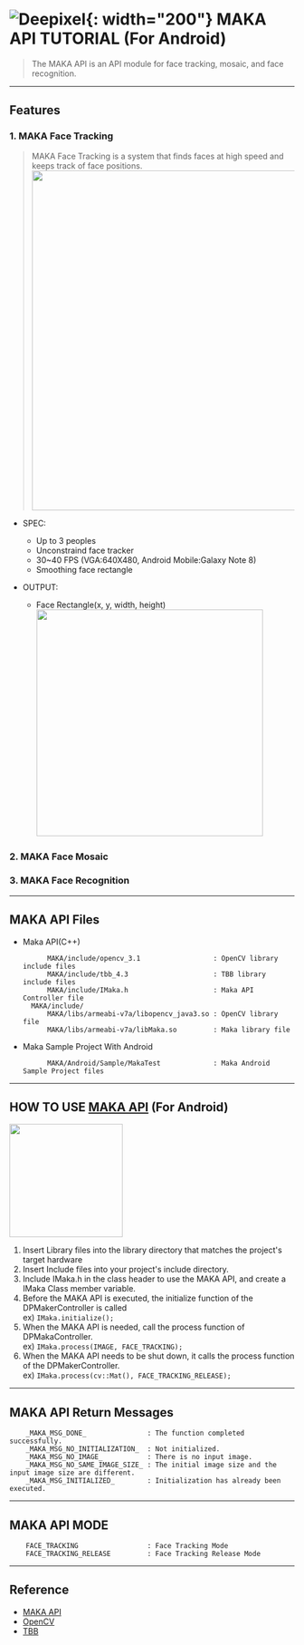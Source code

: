 ![Deepixel](/img/Deepixel_logo.PNG){: width="200"}
MAKA API TUTORIAL (For Android)
=========================

>The MAKA API is an API module for face tracking, mosaic, and face recognition.  



***
## Features

### 1. MAKA Face Tracking

>MAKA Face Tracking is a system that finds faces at high speed and keeps track of face positions. 
<img src="https://deepixel-dev1.github.io/makanative/tutorial/img/FT_SS.png" width=600></img>

* SPEC:
	* Up to 3 peoples
	* Unconstraind face tracker  
	* 30~40 FPS (VGA:640X480, Android Mobile:Galaxy Note 8)
	* Smoothing face rectangle
 
* OUTPUT:  
	* Face Rectangle(x, y, width, height)   
	<img src="https://deepixel-dev1.github.io/makanative/tutorial/img/FacePosition.png" width=400></img>

### 2. MAKA Face Mosaic

### 3. MAKA Face Recognition

*****

## MAKA API Files
 * Maka API(C++)  
   
   ```
         MAKA/include/opencv_3.1                  : OpenCV library include files
         MAKA/include/tbb_4.3                     : TBB library include files
         MAKA/include/IMaka.h                     : Maka API Controller file
	 MAKA/include/
         MAKA/libs/armeabi-v7a/libopencv_java3.so : OpenCV library file
         MAKA/libs/armeabi-v7a/libMaka.so         : Maka library file 
   ```
   
 * Maka Sample Project With Android
  
   ```
         MAKA/Android/Sample/MakaTest             : Maka Android Sample Project files
   ```

*****

## HOW TO USE [MAKA API][api] (For Android)
<img src="https://deepixel-dev1.github.io/makanative/tutorial/img/Logic.png" width=200></img>  

1. Insert Library files into the library directory that matches the project's target hardware
2. Insert Include files into your project's include directory.
3. Include IMaka.h in the class header to use the MAKA API, and create a IMaka Class member variable.
4. Before the MAKA API is executed, the initialize function of the DPMakerController is called  
	ex) ```IMaka.initialize();```
5. When the MAKA API is needed, call the process function of DPMakaController.  
	ex) ```IMaka.process(IMAGE, FACE_TRACKING);```
6. When the MAKA API needs to be shut down, it calls the process function of the DPMakerController.   
	ex) ```IMaka.process(cv::Mat(), FACE_TRACKING_RELEASE);```

*****

## MAKA API Return Messages

```
    _MAKA_MSG_DONE_               : The function completed successfully.
    _MAKA_MSG_NO_INITIALIZATION_  : Not initialized.
    _MAKA_MSG_NO_IMAGE_           : There is no input image.
    _MAKA_MSG_NO_SAME_IMAGE_SIZE_ : The initial image size and the input image size are different.
    _MAKA_MSG_INITIALIZED_        : Initialization has already been executed.
```

*****

## MAKA API MODE

```
    FACE_TRACKING                 : Face Tracking Mode
    FACE_TRACKING_RELEASE         : Face Tracking Release Mode
```

***

## Reference

- [MAKA API][api]
- [OpenCV][opencv]
- [TBB][tbb]

[opencv]: http://opencv.org/
[api]: http://opencv.org/
[tbb]: https://www.threadingbuildingblocks.org/

